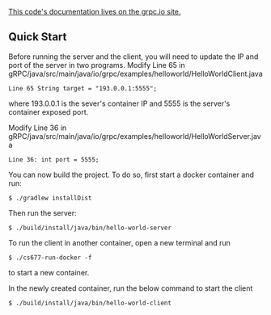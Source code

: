 [This code's documentation lives on the grpc.io site.](https://grpc.io/docs/languages/java/quickstart)

## Quick Start

Before running the server and the client, you will need to update the IP and port of the server in two programs. 
Modify Line 65 in gRPC/java/src/main/java/io/grpc/examples/helloworld/HelloWorldClient.java
```
Line 65 String target = "193.0.0.1:5555";
```
where 193.0.0.1 is the sever's container IP and 5555 is the server's container exposed port. 

Modify Line 36 in gRPC/java/src/main/java/io/grpc/examples/helloworld/HelloWorldServer.java
```
Line 36: int port = 5555;
```

You can now build the project. To do so, first start a docker container and run:

```
$ ./gradlew installDist
```

Then run the server:
```
$ ./build/install/java/bin/hello-world-server
```

To run the client in another container, open a new terminal and run 
```
$ ./cs677-run-docker -f
```
to start a new container. 

In the newly created container, run the below command to start the client
```
$ ./build/install/java/bin/hello-world-client
```
